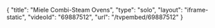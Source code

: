 {
    "title": "Miele Combi-Steam Ovens",
    "type": "solo",
    "layout": "iframe-static",
    "videoId": "69887512",
    "url": "\/tvpembed\/69887512"
}